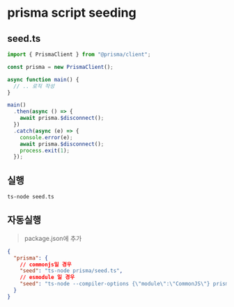 # prisma script seeding

## seed.ts

```ts
import { PrismaClient } from "@prisma/client";

const prisma = new PrismaClient();

async function main() {
  // .. 로직 작성
}

main()
  .then(async () => {
    await prisma.$disconnect();
  })
  .catch(async (e) => {
    console.error(e);
    await prisma.$disconnect();
    process.exit(1);
  });
```

## 실행

```sh
ts-node seed.ts
```

## 자동실행

> package.json에 추가

```json
{
  "prisma": {
    // commonjs일 경우
    "seed": "ts-node prisma/seed.ts",
    // esmodule 일 경우
    "seed": "ts-node --compiler-options {\"module\":\"CommonJS\"} prisma/seed.ts"
  }
}
```
